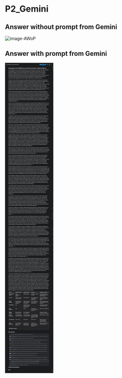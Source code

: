 # P2_Gemini

## Answer without prompt from Gemini

![image-AWoP](answerWidthoutPrompt/AWoP.png)


## Answer with prompt from Gemini
![image-AWP](answerWithPrompt/AWP.png)